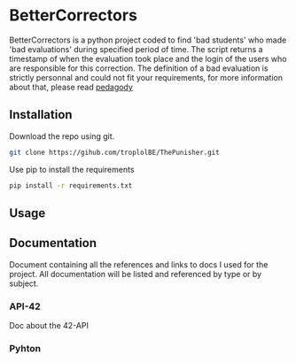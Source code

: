 # BetterCorrectors

BetterCorrectors is a python project coded to find 'bad students' who made 'bad evaluations' during specified period of time.
The script returns a timestamp of when the evaluation took place and the login of the users who are responsible for this correction.
The definition of a bad evaluation is strictly personnal and could not fit your requirements, for more information about that, please read [pedagody](PEDAGO.md) 

## Installation

Download the repo using git.

```bash
git clone https://gihub.com/troplolBE/ThePunisher.git
```

Use pip to install the requirements
```bash
pip install -r requirements.txt
```

## Usage

## Documentation
Document containing all the references and links to docs I used for the project.
All documentation will be listed and referenced by type or by subject.

### API-42
Doc about the 42-API

### Pyhton